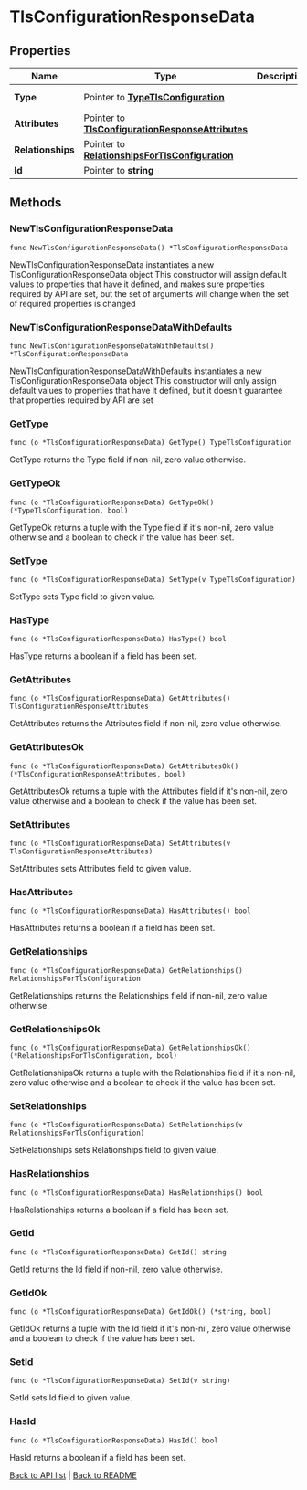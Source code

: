 # TlsConfigurationResponseData

## Properties

Name | Type | Description | Notes
------------ | ------------- | ------------- | -------------
**Type** | Pointer to [**TypeTlsConfiguration**](TypeTlsConfiguration.md) |  | [optional] [default to TYPETLSCONFIGURATION_TLS_CONFIGURATION]
**Attributes** | Pointer to [**TlsConfigurationResponseAttributes**](TlsConfigurationResponseAttributes.md) |  | [optional] 
**Relationships** | Pointer to [**RelationshipsForTlsConfiguration**](RelationshipsForTlsConfiguration.md) |  | [optional] 
**Id** | Pointer to **string** |  | [optional] [readonly] 

## Methods

### NewTlsConfigurationResponseData

`func NewTlsConfigurationResponseData() *TlsConfigurationResponseData`

NewTlsConfigurationResponseData instantiates a new TlsConfigurationResponseData object
This constructor will assign default values to properties that have it defined,
and makes sure properties required by API are set, but the set of arguments
will change when the set of required properties is changed

### NewTlsConfigurationResponseDataWithDefaults

`func NewTlsConfigurationResponseDataWithDefaults() *TlsConfigurationResponseData`

NewTlsConfigurationResponseDataWithDefaults instantiates a new TlsConfigurationResponseData object
This constructor will only assign default values to properties that have it defined,
but it doesn't guarantee that properties required by API are set

### GetType

`func (o *TlsConfigurationResponseData) GetType() TypeTlsConfiguration`

GetType returns the Type field if non-nil, zero value otherwise.

### GetTypeOk

`func (o *TlsConfigurationResponseData) GetTypeOk() (*TypeTlsConfiguration, bool)`

GetTypeOk returns a tuple with the Type field if it's non-nil, zero value otherwise
and a boolean to check if the value has been set.

### SetType

`func (o *TlsConfigurationResponseData) SetType(v TypeTlsConfiguration)`

SetType sets Type field to given value.

### HasType

`func (o *TlsConfigurationResponseData) HasType() bool`

HasType returns a boolean if a field has been set.

### GetAttributes

`func (o *TlsConfigurationResponseData) GetAttributes() TlsConfigurationResponseAttributes`

GetAttributes returns the Attributes field if non-nil, zero value otherwise.

### GetAttributesOk

`func (o *TlsConfigurationResponseData) GetAttributesOk() (*TlsConfigurationResponseAttributes, bool)`

GetAttributesOk returns a tuple with the Attributes field if it's non-nil, zero value otherwise
and a boolean to check if the value has been set.

### SetAttributes

`func (o *TlsConfigurationResponseData) SetAttributes(v TlsConfigurationResponseAttributes)`

SetAttributes sets Attributes field to given value.

### HasAttributes

`func (o *TlsConfigurationResponseData) HasAttributes() bool`

HasAttributes returns a boolean if a field has been set.

### GetRelationships

`func (o *TlsConfigurationResponseData) GetRelationships() RelationshipsForTlsConfiguration`

GetRelationships returns the Relationships field if non-nil, zero value otherwise.

### GetRelationshipsOk

`func (o *TlsConfigurationResponseData) GetRelationshipsOk() (*RelationshipsForTlsConfiguration, bool)`

GetRelationshipsOk returns a tuple with the Relationships field if it's non-nil, zero value otherwise
and a boolean to check if the value has been set.

### SetRelationships

`func (o *TlsConfigurationResponseData) SetRelationships(v RelationshipsForTlsConfiguration)`

SetRelationships sets Relationships field to given value.

### HasRelationships

`func (o *TlsConfigurationResponseData) HasRelationships() bool`

HasRelationships returns a boolean if a field has been set.

### GetId

`func (o *TlsConfigurationResponseData) GetId() string`

GetId returns the Id field if non-nil, zero value otherwise.

### GetIdOk

`func (o *TlsConfigurationResponseData) GetIdOk() (*string, bool)`

GetIdOk returns a tuple with the Id field if it's non-nil, zero value otherwise
and a boolean to check if the value has been set.

### SetId

`func (o *TlsConfigurationResponseData) SetId(v string)`

SetId sets Id field to given value.

### HasId

`func (o *TlsConfigurationResponseData) HasId() bool`

HasId returns a boolean if a field has been set.


[Back to API list](../README.md#documentation-for-api-endpoints) | [Back to README](../README.md)


